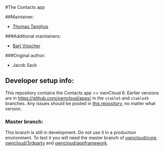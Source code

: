 #The Contacts app


##Maintainer:
- [Thomas Tanghus](https://github.com/tanghus)

###Additional maintainers:
- [Bart Visscher](https://github.com/bartv2)
 
###Original author:
 - Jacob Sack

Developer setup info:
---------------------

This repository contains the Contacts app >= ownCloud 6. Earlier versions are in 
https://github.com/owncloud/apps/ in the `stable5` and `stable45` branches.
Any issues should be posted in [this repository](https://github.com/owncloud/contacts/issues), no matter what version.

### Master branch:
This branch is still in development. Do not use it in a production environment.
To test it you will need the master branch of [owncloud/core](https://github.com/owncloud/core),
[owncloud/3rdparty](https://github.com/owncloud/3rdparty) and 
[owncloud/appframework](https://github.com/owncloud/appframework).

